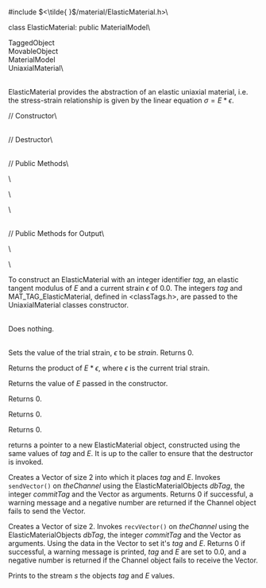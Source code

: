 \
\#include $<\tilde{ }$/material/ElasticMaterial.h$>$\

class ElasticMaterial: public MaterialModel\

TaggedObject\
MovableObject\
MaterialModel\
UniaxialMaterial\

\
ElasticMaterial provides the abstraction of an elastic uniaxial
material, i.e. the stress-strain relationship is given by the linear
equation $\sigma = E * \epsilon$.

// Constructor\

\
// Destructor\

\
// Public Methods\

\

\

\

\
// Public Methods for Output\

\

\

To construct an ElasticMaterial with an integer identifier *tag*, an
elastic tangent modulus of $E$ and a current strain $\epsilon$ of $0.0$.
The integers *tag* and MAT_TAG_ElasticMaterial, defined in
$<$classTags.h$>$, are passed to the UniaxialMaterial classes
constructor.

\
Does nothing.

\
Sets the value of the trial strain, $\epsilon$ to be *strain*. Returns
$0$.

Returns the product of $E * \epsilon$, where $\epsilon$ is the current
trial strain.

Returns the value of $E$ passed in the constructor.

Returns $0$.

Returns $0$.

Returns $0$.

returns a pointer to a new ElasticMaterial object, constructed using the
same values of *tag* and $E$. It is up to the caller to ensure that the
destructor is invoked.

Creates a Vector of size $2$ into which it places *tag* and *E*. Invokes
`sendVector()` on *theChannel* using the ElasticMaterialObjects *dbTag*,
the integer *commitTag* and the Vector as arguments. Returns $0$ if
successful, a warning message and a negative number are returned if the
Channel object fails to send the Vector.

Creates a Vector of size $2$. Invokes `recvVector()` on *theChannel*
using the ElasticMaterialObjects *dbTag*, the integer *commitTag* and
the Vector as arguments. Using the data in the Vector to set it's *tag*
and $E$. Returns $0$ if successful, a warning message is printed, *tag*
and $E$ are set to $0.0$, and a negative number is returned if the
Channel object fails to receive the Vector.

Prints to the stream *s* the objects *tag* and $E$ values.
